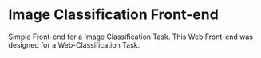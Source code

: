 # Image Classification Front-end
Simple Front-end for a Image Classification Task. This Web Front-end was designed for a Web-Classification Task. 
